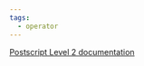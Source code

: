 ```yaml
---
tags:
  - operator
---
```

[Postscript Level 2 documentation](https://hepunx.rl.ac.uk/~adye/psdocs/ref/PSL2e.html#execstackoverflow)